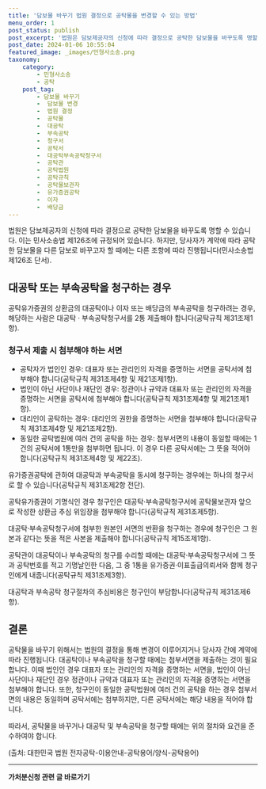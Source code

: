 ```yaml
---
title: '담보물 바꾸기 법원 결정으로 공탁물을 변경할 수 있는 방법'
menu_order: 1
post_status: publish
post_excerpt: '법원은 담보제공자의 신청에 따라 결정으로 공탁한 담보물을 바꾸도록 명할 수 있습니다. 이는 민사소송법 제126조에 규정되어 있습니다. 하지만, 당사자가 계약에 따라 공탁한 담보물을 다른 담보로 바꾸고자 할 때에는 다른 조항에 따라 진행됩니다 민사소송법 제126조 단서 .'
post_date: 2024-01-06 10:55:04
featured_image: _images/민형사소송.png
taxonomy:
    category:
        - 민형사소송
        - 공탁
    post_tag:
        - 담보물 바꾸기
        -  담보물 변경
        -  법원 결정
        -  공탁물
        -  대공탁
        -  부속공탁
        -  청구서
        -  공탁서
        -  대공탁부속공탁청구서
        -  공탁관
        -  공탁법원
        -  공탁규칙
        -  공탁물보관자
        -  유가증권공탁
        -  이자
        -  배당금
---
```



법원은 담보제공자의 신청에 따라 결정으로 공탁한 담보물을 바꾸도록 명할 수 있습니다. 이는 민사소송법 제126조에 규정되어 있습니다. 하지만, 당사자가 계약에 따라 공탁한 담보물을 다른 담보로 바꾸고자 할 때에는 다른 조항에 따라 진행됩니다(민사소송법 제126조 단서).

## 대공탁 또는 부속공탁을 청구하는 경우

공탁유가증권의 상환금의 대공탁이나 이자 또는 배당금의 부속공탁을 청구하려는 경우,  해당하는 사람은 대공탁 · 부속공탁청구서를 2통 제출해야 합니다(공탁규칙 제31조제1항).

### 청구서 제출 시 첨부해야 하는 서면

- 공탁자가 법인인 경우: 대표자 또는 관리인의 자격을 증명하는 서면을 공탁서에 첨부해야 합니다(공탁규칙 제31조제4항 및 제21조제1항).
- 법인이 아닌 사단이나 재단인 경우: 정관이나 규약과 대표자 또는 관리인의 자격을 증명하는 서면을 공탁서에 첨부해야 합니다(공탁규칙 제31조제4항 및 제21조제1항).
- 대리인이 공탁하는 경우: 대리인의 권한을 증명하는 서면을 첨부해야 합니다(공탁규칙 제31조제4항 및 제21조제2항).
- 동일한 공탁법원에 여러 건의 공탁을 하는 경우: 첨부서면의 내용이 동일할 때에는 1건의 공탁서에 1통만을 첨부하면 됩니다. 이 경우 다른 공탁서에는 그 뜻을 적어야 합니다(공탁규칙 제31조제4항 및 제22조).

유가증권공탁에 관하여 대공탁과 부속공탁을 동시에 청구하는 경우에는 하나의 청구서로 할 수 있습니다(공탁규칙 제31조제2항 전단).

공탁유가증권이 기명식인 경우 청구인은 대공탁·부속공탁청구서에 공탁물보관자 앞으로 작성한 상환금 추심 위임장을 첨부해야 합니다(공탁규칙 제31조제5항).

대공탁·부속공탁청구서에 첨부한 원본인 서면의 반환을 청구하는 경우에 청구인은 그 원본과 같다는 뜻을 적은 사본을 제출해야 합니다(공탁규칙 제15조제1항).

공탁관이 대공탁이나 부속공탁의 청구를 수리할 때에는 대공탁·부속공탁청구서에 그 뜻과 공탁번호를 적고 기명날인한 다음, 그 중 1통을 유가증권·이표출급의뢰서와 함께 청구인에게 내줍니다(공탁규칙 제31조제3항).

대공탁과 부속공탁 청구절차의 추심비용은 청구인이 부담합니다(공탁규칙 제31조제6항).

## 결론

공탁물을 바꾸기 위해서는 법원의 결정을 통해 변경이 이루어지거나 당사자 간에 계약에 따라 진행됩니다. 대공탁이나 부속공탁을 청구할 때에는 첨부서면을 제출하는 것이 필요합니다. 이때 법인인 경우 대표자 또는 관리인의 자격을 증명하는 서면을, 법인이 아닌 사단이나 재단인 경우 정관이나 규약과 대표자 또는 관리인의 자격을 증명하는 서면을 첨부해야 합니다. 또한, 청구인이 동일한 공탁법원에 여러 건의 공탁을 하는 경우 첨부서면의 내용은 동일하며 공탁서에는 첨부하지만, 다른 공탁서에는 해당 내용을 적어야 합니다.

따라서, 공탁물을 바꾸거나 대공탁 및 부속공탁을 청구할 때에는 위의 절차와 요건을 준수하여야 합니다.

(출처: 대한민국 법원 전자공탁-이용안내-공탁용어/양식-공탁용어)
<!-- wp:separator -->
<hr class="wp-block-separator has-alpha-channel-opacity"/>
<!-- /wp:separator -->

<!-- wp:group {"backgroundColor":"base","layout":{"type":"constrained"}} -->
<div class="wp-block-group has-base-background-color has-background"><!-- wp:paragraph {"align":"center","fontSize":"medium"} -->
<p class="has-text-align-center has-large-font-size"><strong>가처분신청 관련 글 바로가기</strong></p>
<!-- /wp:paragraph -->


<!-- wp:latest-posts
{"categories":[{"id":14597,"count":19,"description":"","link":"https://uknowlaw.com/category/%ea%b0%80%ec%b2%98%eb%b6%84%ec%8b%a0%ec%b2%ad/","name":"가처분신청","slug":"가처분신청","taxonomy":"category","parent":0,"meta":[],"_links":{"self":[{"href":"https://uknowlaw.com/wp-json/wp/v2/categories/14597"}],"collection":[{"href":"https://uknowlaw.com/wp-json/wp/v2/categories"}],"about":[{"href":"https://uknowlaw.com/wp-json/wp/v2/taxonomies/category"}],"wp:post_type":[{"href":"https://uknowlaw.com/wp-json/wp/v2/posts?categories=14597"}],"curies":[{"name":"wp","href":"https://api.w.org/{rel}","templated":true}]}}],"postsToShow":100,"excerptLength":28,"postLayout":"grid","columns":2,"featuredImageAlign":"left","featuredImageSizeSlug":"large","fontSize":"small"} /--></div>
<!-- /wp:group -->